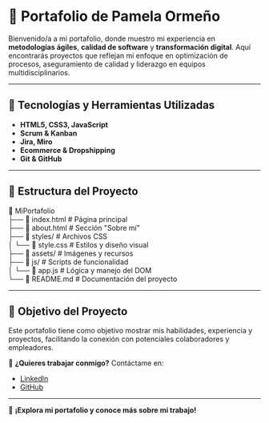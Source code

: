 # 🚀 Portafolio de Pamela Ormeño

Bienvenido/a a mi portafolio, donde muestro mi experiencia en **metodologías ágiles**, **calidad de software** y **transformación digital**. Aquí encontrarás proyectos que reflejan mi enfoque en optimización de procesos, aseguramiento de calidad y liderazgo en equipos multidisciplinarios.

---

## 🌟 Tecnologías y Herramientas Utilizadas

- **HTML5, CSS3, JavaScript**
- **Scrum & Kanban**
- **Jira, Miro**
- **Ecommerce & Dropshipping**
- **Git & GitHub**

---

## 📌 Estructura del Proyecto

📂 MiPortafolio  
├── 📄 index.html      # Página principal  
├── 📄 about.html      # Sección "Sobre mí"  
├── 📂 styles/         # Archivos CSS  
│   └── 🎨 style.css   # Estilos y diseño visual  
├── 📂 assets/         # Imágenes y recursos  
├── 📂 js/             # Scripts de funcionalidad  
│   └── 🚀 app.js      # Lógica y manejo del DOM  
└── 📄 README.md       # Documentación del proyecto  

---

## 🎯 Objetivo del Proyecto

Este portafolio tiene como objetivo mostrar mis habilidades, experiencia y proyectos, facilitando la conexión con potenciales colaboradores y empleadores.

📢 **¿Quieres trabajar conmigo?** Contáctame en:

- [LinkedIn](https://www.linkedin.com/in/pamelaormeno/)
- [GitHub](https://github.com/PamelaOrmeno)

---

📍 **¡Explora mi portafolio y conoce más sobre mi trabajo!**